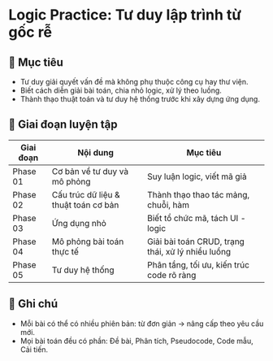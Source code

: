 # Logic Practice: Tư duy lập trình từ gốc rễ

## 🎯 Mục tiêu

- Tư duy giải quyết vấn đề mà không phụ thuộc công cụ hay thư viện.
- Biết cách diễn giải bài toán, chia nhỏ logic, xử lý theo luồng.
- Thành thạo thuật toán và tư duy hệ thống trước khi xây dựng ứng dụng.

## 🧱 Giai đoạn luyện tập

| Giai đoạn | Nội dung                             | Mục tiêu                                          |
| --------- | ------------------------------------ | ------------------------------------------------- |
| Phase 01  | Cơ bản về tư duy và mô phỏng         | Suy luận logic, viết mã giả                       |
| Phase 02  | Cấu trúc dữ liệu & thuật toán cơ bản | Thành thạo thao tác mảng, chuỗi, hàm              |
| Phase 03  | Ứng dụng nhỏ                         | Biết tổ chức mã, tách UI - logic                  |
| Phase 04  | Mô phỏng bài toán thực tế            | Giải bài toán CRUD, trạng thái, xử lý nhiều luồng |
| Phase 05  | Tư duy hệ thống                      | Phân tầng, tối ưu, kiến trúc code rõ ràng         |

## 📌 Ghi chú

- Mỗi bài có thể có nhiều phiên bản: từ đơn giản → nâng cấp theo yêu cầu mới.
- Mọi bài toán đều có phần: Đề bài, Phân tích, Pseudocode, Code mẫu, Cải tiến.
